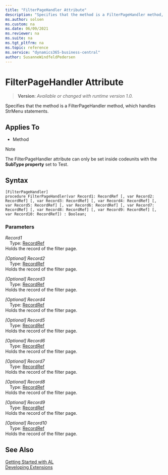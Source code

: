 ```yaml
---
title: "FilterPageHandler Attribute"
description: "Specifies that the method is a FilterPageHandler method, which handles StrMenu statements."
ms.author: solsen
ms.custom: na
ms.date: 06/09/2021
ms.reviewer: na
ms.suite: na
ms.tgt_pltfrm: na
ms.topic: reference
ms.service: "dynamics365-business-central"
author: SusanneWindfeldPedersen
---
```

[//]: # (START>DO_NOT_EDIT)
[//]: # (IMPORTANT:Do not edit any of the content between here and the END>DO_NOT_EDIT.)
[//]: # (Any modifications should be made in the .xml files in the ModernDev repo.)

# FilterPageHandler Attribute
> **Version**: _Available or changed with runtime version 1.0._

Specifies that the method is a FilterPageHandler method, which handles StrMenu statements.


## Applies To

- Method

> [!NOTE]
> The FilterPageHandler attribute can only be set inside codeunits with the **SubType property** set to Test.

## Syntax

```
[FilterPageHandler]
procedure FilterPageHandler(var Record1: RecordRef [, var Record2: RecordRef] [, var Record3: RecordRef] [, var Record4: RecordRef] [, var Record5: RecordRef] [, var Record6: RecordRef] [, var Record7: RecordRef] [, var Record8: RecordRef] [, var Record9: RecordRef] [, var Record10: RecordRef]) : Boolean;
```

### Parameters
*Record1*  
&emsp;Type: [RecordRef](../methods-auto/recordref/recordref-data-type.md)  
Holds the record of the filter page.


*[Optional] Record2*  
&emsp;Type: [RecordRef](../methods-auto/recordref/recordref-data-type.md)  
Holds the record of the filter page.


*[Optional] Record3*  
&emsp;Type: [RecordRef](../methods-auto/recordref/recordref-data-type.md)  
Holds the record of the filter page.


*[Optional] Record4*  
&emsp;Type: [RecordRef](../methods-auto/recordref/recordref-data-type.md)  
Holds the record of the filter page.


*[Optional] Record5*  
&emsp;Type: [RecordRef](../methods-auto/recordref/recordref-data-type.md)  
Holds the record of the filter page.


*[Optional] Record6*  
&emsp;Type: [RecordRef](../methods-auto/recordref/recordref-data-type.md)  
Holds the record of the filter page.


*[Optional] Record7*  
&emsp;Type: [RecordRef](../methods-auto/recordref/recordref-data-type.md)  
Holds the record of the filter page.


*[Optional] Record8*  
&emsp;Type: [RecordRef](../methods-auto/recordref/recordref-data-type.md)  
Holds the record of the filter page.


*[Optional] Record9*  
&emsp;Type: [RecordRef](../methods-auto/recordref/recordref-data-type.md)  
Holds the record of the filter page.


*[Optional] Record10*  
&emsp;Type: [RecordRef](../methods-auto/recordref/recordref-data-type.md)  
Holds the record of the filter page.


[//]: # (IMPORTANT: END>DO_NOT_EDIT)
## See Also  
[Getting Started with AL](../devenv-get-started.md)  
[Developing Extensions](../devenv-dev-overview.md)  